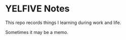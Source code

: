 # YELFIVE Notes

This repo records things I learning during work and life.

Sometimes it may be a memo.
